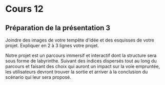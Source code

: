 # Cours 12
## Préparation de la présentation 3 
Joindre des images de votre tempête d'idée et des esquisses de votre projet. Expliquer en 2 à 3 lignes votre projet. 

Notre projet est un parcours immersif et interactif dont la structure sera sous forme de labyrinthe. Suivant des indices dispersés tout au long du parcours et faisant des choix qui auront un impact sur la voie empruntée, les utilisateurs devront trouver la sortie et arriver à la conclusion du scénario qui leur sera proposé. 

